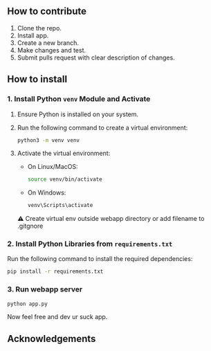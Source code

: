 ## How to contribute
1. Clone the repo.
2. Install app.
3. Create a new branch.
4. Make changes and test.
5. Submit pulls request with clear description of changes.

## How to install
### 1. Install Python `venv` Module and Activate

1. Ensure Python is installed on your system.
2. Run the following command to create a virtual environment:

    ```bash
    python3 -m venv venv
    ```

3. Activate the virtual environment:

    - On Linux/MacOS:
    
      ```bash
      source venv/bin/activate
      ```

    - On Windows:
    
      ```bash
      venv\Scripts\activate
      ```

   ⚠️ Create virtual env outside webapp directory or add filename to .gitgnore

### 2. Install Python Libraries from `requirements.txt`

Run the following command to install the required dependencies:

```bash
pip install -r requirements.txt
```
### 3. Run webapp server

```bash
python app.py
```

Now feel free and dev ur suck app.

## Acknowledgements
